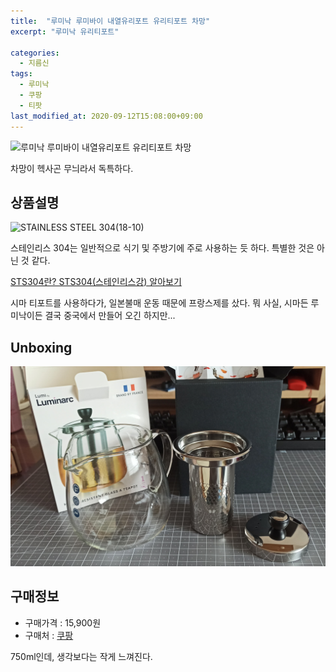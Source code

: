 ```yaml
---
title:  "루미낙 루미바이 내열유리포트 유리티포트 차망"
excerpt: "루미낙 유리티포트"

categories:
  - 지름신
tags:
  - 루미낙
  - 쿠팡
  - 티팟
last_modified_at: 2020-09-12T15:08:00+09:00
---
```


![루미낙 루미바이 내열유리포트 유리티포트 차망](https://image7.coupangcdn.com/image/vendor_inventory/d3b0/7c76a4b8a44fe637fc12d22633840d4eea31dd4d80e962c1e2f703625179.jpg)

차망이 헥사곤 무늬라서 독특하다.

## 상품설명
![STAINLESS STEEL 304(18-10)](https://thumbnail8.coupangcdn.com/thumbnails/remote/q89/image/vendor_inventory/ddc0/9540038a7544c26ab6b62979caccec6ba910604870bec69e9f311a4946ac.jpg)


스테인리스 304는 일반적으로 식기 및 주방기에 주로 사용하는 듯 하다. 특별한 것은 아닌 것 같다.

[STS304란? STS304(스테인리스강) 알아보기](https://kangmori.tistory.com/106)

시마 티포트를 사용하다가, 일본불매 운동 때문에 프랑스제를 샀다.
뭐 사실, 시마든 루미낙이든 결국 중국에서 만들어 오긴 하지만...

## Unboxing
![](/assets/images/IMG_20200913_161604.jpg)

## 구매정보
* 구매가격 : 15,900원
* 구매처 : [쿠팡](https://www.coupang.com/vp/products/335503282?vendorItemId=70924717469&isAddedCart=)

750ml인데, 생각보다는 작게 느껴진다.